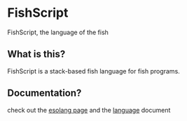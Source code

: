 # FishScript
FishScript, the language of the fish


## What is this?
FishScript is a stack-based fish language for fish programs.

## Documentation? 
check out the [esolang page](https://esolangs.org/wiki/FishScript) and the [language](LANGUAGE.ocean) document
